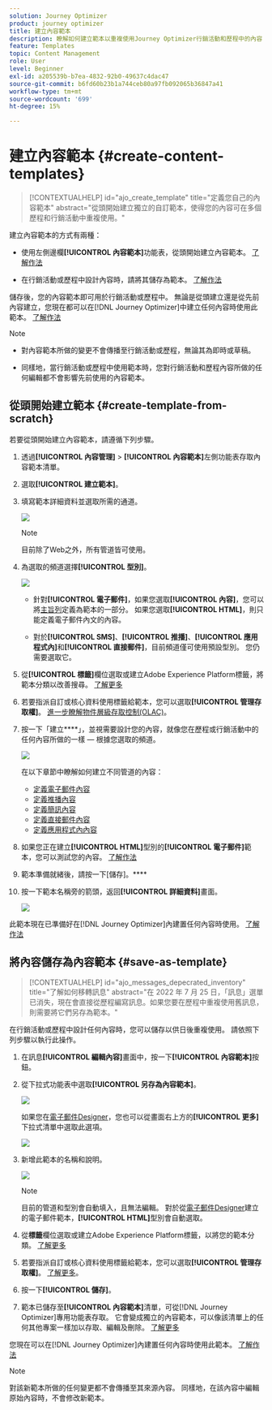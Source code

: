```yaml
---
solution: Journey Optimizer
product: journey optimizer
title: 建立內容範本
description: 瞭解如何建立範本以重複使用Journey Optimizer行銷活動和歷程中的內容
feature: Templates
topic: Content Management
role: User
level: Beginner
exl-id: a205539b-b7ea-4832-92b0-49637c4dac47
source-git-commit: b6fd60b23b1a744ceb80a97fb092065b36847a41
workflow-type: tm+mt
source-wordcount: '699'
ht-degree: 15%

---
```


# 建立內容範本 {#create-content-templates}

>[!CONTEXTUALHELP]
>id="ajo_create_template"
>title="定義您自己的內容範本"
>abstract="從頭開始建立獨立的自訂範本，使得您的內容可在多個歷程和行銷活動中重複使用。"

建立內容範本的方式有兩種：

* 使用左側邊欄&#x200B;**[!UICONTROL 內容範本]**&#x200B;功能表，從頭開始建立內容範本。 [了解作法](#create-template-from-scratch)

* 在行銷活動或歷程中設計內容時，請將其儲存為範本。 [了解作法](#save-as-template)

儲存後，您的內容範本即可用於行銷活動或歷程中。 無論是從頭建立還是從先前內容建立，您現在都可以在[!DNL Journey Optimizer]中建立任何內容時使用此範本。 [了解作法](#use-content-templates)

>[!NOTE]
>
>* 對內容範本所做的變更不會傳播至行銷活動或歷程，無論其為即時或草稿。
>
>* 同樣地，當行銷活動或歷程中使用範本時，您對行銷活動和歷程內容所做的任何編輯都不會影響先前使用的內容範本。

## 從頭開始建立範本 {#create-template-from-scratch}

若要從頭開始建立內容範本，請遵循下列步驟。

1. 透過&#x200B;**[!UICONTROL 內容管理]** > **[!UICONTROL 內容範本]**&#x200B;左側功能表存取內容範本清單。

1. 選取&#x200B;**[!UICONTROL 建立範本]**。

1. 填寫範本詳細資料並選取所需的通道。

   ![](assets/content-template-channels.png)

   >[!NOTE]
   >
   >目前除了Web之外，所有管道皆可使用。

1. 為選取的頻道選擇&#x200B;**[!UICONTROL 型別]**。

   ![](assets/content-template-type.png)

   * 針對&#x200B;**[!UICONTROL 電子郵件]**，如果您選取&#x200B;**[!UICONTROL 內容]**，您可以將[主旨列](../email/create-email.md#define-email-content)定義為範本的一部分。 如果您選取&#x200B;**[!UICONTROL HTML]**，則只能定義電子郵件內文的內容。

   * 對於&#x200B;**[!UICONTROL SMS]**、**[!UICONTROL 推播]**、**[!UICONTROL 應用程式內]**&#x200B;和&#x200B;**[!UICONTROL 直接郵件]**，目前頻道僅可使用預設型別。 您仍需要選取它。

1. 從&#x200B;**[!UICONTROL 標籤]**&#x200B;欄位選取或建立Adobe Experience Platform標籤，將範本分類以改善搜尋。 [了解更多](../start/search-filter-categorize.md#tags)

1. 若要指派自訂或核心資料使用標籤給範本，您可以選取&#x200B;**[!UICONTROL 管理存取權]**。 [進一步瞭解物件層級存取控制(OLAC)](../administration/object-based-access.md)。

1. 按一下「建立&#x200B;****」，並視需要設計您的內容，就像您在歷程或行銷活動中的任何內容所做的一樣 — 根據您選取的頻道。

   ![](assets/content-template-edition.png)

   在以下章節中瞭解如何建立不同管道的內容：
   * [定義電子郵件內容](../email/get-started-email-design.md)
   * [定義推播內容](../push/design-push.md)
   * [定義簡訊內容](../sms/create-sms.md#sms-content)
   * [定義直接郵件內容](../direct-mail/create-direct-mail.md)
   * [定義應用程式內內容](../in-app/design-in-app.md)

1. 如果您正在建立&#x200B;**[!UICONTROL HTML]**&#x200B;型別的&#x200B;**[!UICONTROL 電子郵件]**&#x200B;範本，您可以測試您的內容。 [了解作法](#test-template)

1. 範本準備就緒後，請按一下[儲存]。****

1. 按一下範本名稱旁的箭頭，返回&#x200B;**[!UICONTROL 詳細資料]**&#x200B;畫面。

   ![](assets/content-template-back.png)

此範本現在已準備好在[!DNL Journey Optimizer]內建置任何內容時使用。 [了解作法](#use-content-templates)

## 將內容儲存為內容範本 {#save-as-template}

>[!CONTEXTUALHELP]
>id="ajo_messages_depecrated_inventory"
>title="了解如何移轉訊息"
>abstract="在 2022 年 7 月 25 日，「訊息」選單已消失，現在會直接從歷程編寫訊息。如果您要在歷程中重複使用舊訊息，則需要將它們另存為範本。"

在行銷活動或歷程中設計任何內容時，您可以儲存以供日後重複使用。 請依照下列步驟以執行此操作。

1. 在訊息&#x200B;**[!UICONTROL 編輯內容]**&#x200B;畫面中，按一下&#x200B;**[!UICONTROL 內容範本]**&#x200B;按鈕。

1. 從下拉式功能表中選取&#x200B;**[!UICONTROL 另存為內容範本]**。

   ![](assets/content-template-button-save.png)

   如果您在[電子郵件Designer](../email/get-started-email-design.md)，您也可以從畫面右上方的&#x200B;**[!UICONTROL 更多]**&#x200B;下拉式清單中選取此選項。

   ![](assets/content-template-more-button-save.png)

1. 新增此範本的名稱和說明。

   ![](assets/content-template-name.png)

   >[!NOTE]
   >
   >目前的管道和型別會自動填入，且無法編輯。 對於從[電子郵件Designer](../email/get-started-email-design.md)建立的電子郵件範本，**[!UICONTROL HTML]**&#x200B;型別會自動選取。

1. 從&#x200B;**標籤**&#x200B;欄位選取或建立Adobe Experience Platform標籤，以將您的範本分類。 [了解更多](../start/search-filter-categorize.md#tags)

1. 若要指派自訂或核心資料使用標籤給範本，您可以選取&#x200B;**[!UICONTROL 管理存取權]**。 [了解更多](../administration/object-based-access.md)。

1. 按一下&#x200B;**[!UICONTROL 儲存]**。

1. 範本已儲存至&#x200B;**[!UICONTROL 內容範本]**&#x200B;清單，可從[!DNL Journey Optimizer]專用功能表存取。 它會變成獨立的內容範本，可以像該清單上的任何其他專案一樣加以存取、編輯及刪除。 [了解更多](#access-manage-templates)

您現在可以在[!DNL Journey Optimizer]內建置任何內容時使用此範本。 [了解作法](#use-content-templates)

>[!NOTE]
>
>對該新範本所做的任何變更都不會傳播至其來源內容。 同樣地，在該內容中編輯原始內容時，不會修改新範本。
